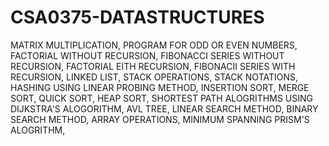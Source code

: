 # CSA0375-DATASTRUCTURES
 MATRIX MULTIPLICATION,
 PROGRAM FOR ODD OR EVEN NUMBERS,
FACTORIAL WITHOUT RECURSION,
FIBONACCI SERIES WITHOUT RECURSION,
FACTORIAL EITH RECURSION,
FIBONACII SERIES WITH RECURSION,
LINKED LIST,
STACK OPERATIONS,
STACK NOTATIONS,
HASHING USING LINEAR PROBING METHOD,
INSERTION SORT,
MERGE SORT,
QUICK SORT,
HEAP SORT,
SHORTEST PATH ALOGRITHMS USING DIJKSTRA'S ALOGORITHM,
AVL TREE,
LINEAR SEARCH METHOD,
BINARY SEARCH METHOD,
ARRAY OPERATIONS,
MINIMUM SPANNING PRISM'S ALOGRITHM,
